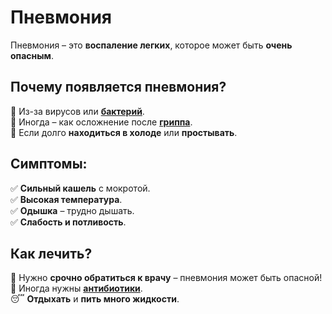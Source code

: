 # Пневмония

Пневмония – это **воспаление легких**, которое может быть **очень опасным**.  

## Почему появляется пневмония?
🔹 Из-за вирусов или **[бактерий](bacterial_infections.md)**.  
🔹 Иногда – как осложнение после **[гриппа](gripp.md)**.  
🔹 Если долго **находиться в холоде** или **простывать**.  

## Симптомы:
✅ **Сильный кашель** с мокротой.  
✅ **Высокая температура**.  
✅ **Одышка** – трудно дышать.  
✅ **Слабость и потливость**.  

## Как лечить?
🏥 Нужно **срочно обратиться к врачу** – пневмония может быть опасной!  
💊 Иногда нужны **[антибиотики](antibiotics.md)**.  
😴 **Отдыхать** и **пить много жидкости**.  
